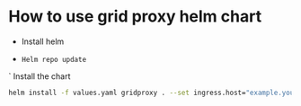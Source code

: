 # How to use grid proxy helm chart

- Install helm

- `Helm repo update`

` Install the chart

  ```bash
  helm install -f values.yaml gridproxy . --set ingress.host="example.yourdomain.com"
  ```
  